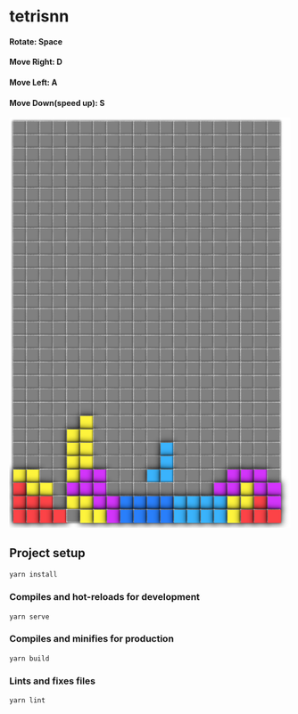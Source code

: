 # tetrisnn

#### Rotate: Space
#### Move Right: D
#### Move Left: A
#### Move Down(speed up): S

![Alt text](src/assets/tetrisnn.png?raw=true)

## Project setup
```
yarn install
```

### Compiles and hot-reloads for development
```
yarn serve
```

### Compiles and minifies for production
```
yarn build
```

### Lints and fixes files
```
yarn lint
```


